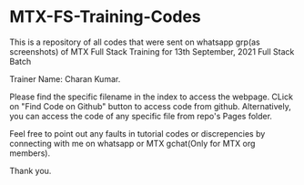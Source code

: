 # MTX-FS-Training-Codes

This is a repository of all codes that were sent on whatsapp grp(as screenshots) of MTX Full Stack Training for 13th September, 2021 Full Stack Batch

Trainer Name: Charan Kumar.

Please find the specific filename in the index to access the webpage. CLick on "Find Code on Github" button to access code from github.
Alternatively, you can access the code of any specific file from repo's Pages folder.

Feel free to point out any faults in tutorial codes or discrepencies by connecting with me on whatsapp or MTX gchat(Only for MTX org members).  

Thank you.
